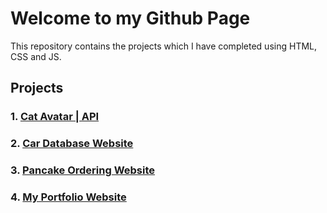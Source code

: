 # Welcome to my Github Page
This repository contains the projects which I have completed using HTML, CSS and JS.

## Projects
### 1. <a href= https://fizzaishfaq110.github.io/API/index.html> Cat Avatar | API </a>
### 2. <a href= https://fizzaishfaq110.github.io/CARS/index.html> Car Database Website</a>
### 3. <a href=https://fizzaishfaq110.github.io/PANCAKE/index.html> Pancake Ordering Website</a>
### 4. <a href=https://fizzaishfaq110.github.io/PROJECT/index.html> My Portfolio Website</a>
